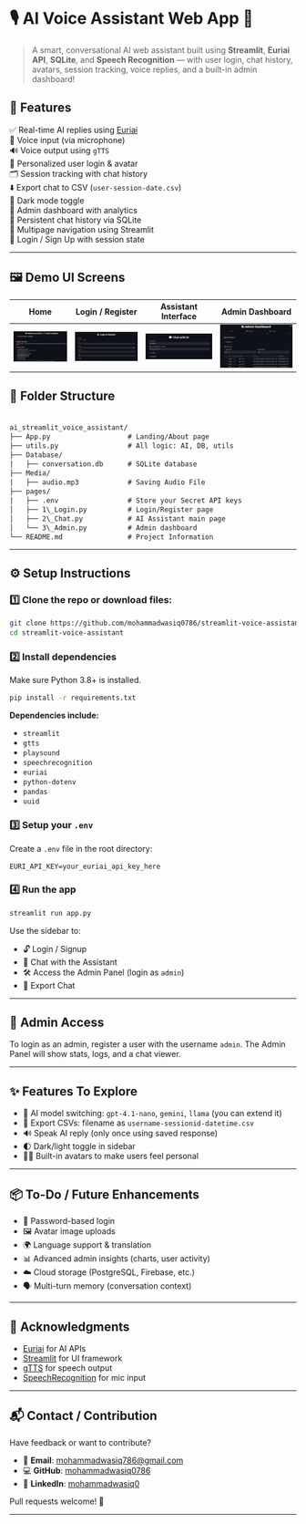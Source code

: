 # 🎙️ AI Voice Assistant Web App 🚀

>A smart, conversational AI web assistant built using **Streamlit**, **Euriai API**, **SQLite**, and **Speech Recognition** — with user login, chat history, avatars, session tracking, voice replies, and a built-in admin dashboard!

## 🚀 Features

✅ Real-time AI replies using [Euriai](https://euron.com)  
🎤 Voice input (via microphone)  
🔊 Voice output using `gTTS`  
🧑 Personalized user login & avatar  
🗂️ Session tracking with chat history  
⬇️ Export chat to CSV (`user-session-date.csv`)  
🌙 Dark mode toggle  
📂 Admin dashboard with analytics  
📜 Persistent chat history via SQLite  
📄 Multipage navigation using Streamlit  
🔐 Login / Sign Up with session state  

---

## 🖼️ Demo UI Screens

| Home | Login / Register | Assistant Interface | Admin Dashboard |
|------|------------------|---------------------|-----------------|
| ![Home](https://github.com/MohammadWasiq0786/AI-Voice-Assistant/blob/main/image/home.png) | ![Login](https://github.com/MohammadWasiq0786/AI-Voice-Assistant/blob/main/image/auth.png) | ![Chat](https://github.com/MohammadWasiq0786/AI-Voice-Assistant/blob/main/image/chat.png) | ![Admin](https://github.com/MohammadWasiq0786/AI-Voice-Assistant/blob/main/image/admin.png) |


## 📁 Folder Structure

````

ai_streamlit_voice_assistant/
├── App.py                   # Landing/About page
├── utils.py                 # All logic: AI, DB, utils
├── Database/
|   ├── conversation.db      # SQLite database
├── Media/
|   ├── audio.mp3            # Saving Audio File
├── pages/
|   ├── .env                 # Store your Secret API keys
│   ├── 1\_Login.py          # Login/Register page
│   ├── 2\_Chat.py           # AI Assistant main page
│   └── 3\_Admin.py          # Admin dashboard
└── README.md                # Project Information

````

---

## ⚙️ Setup Instructions

### 1️⃣ Clone the repo or download files:

```bash
git clone https://github.com/mohammadwasiq0786/streamlit-voice-assistant.git
cd streamlit-voice-assistant
```

### 2️⃣ Install dependencies

Make sure Python 3.8+ is installed.

```bash
pip install -r requirements.txt
```

**Dependencies include:**

* `streamlit`
* `gtts`
* `playsound`
* `speechrecognition`
* `euriai`
* `python-dotenv`
* `pandas`
* `uuid`

### 3️⃣ Setup your `.env`

Create a `.env` file in the root directory:

```
EURI_API_KEY=your_euriai_api_key_here
```

### 4️⃣ Run the app

```bash
streamlit run app.py
```

Use the sidebar to:

* 🔓 Login / Signup
* 🎤 Chat with the Assistant
* 🛠 Access the Admin Panel (login as `admin`)
* 💾 Export Chat
---

## 👑 Admin Access

To login as an admin, register a user with the username `admin`.
The Admin Panel will show stats, logs, and a chat viewer.

---

## ✨ Features To Explore

* 🧠 AI model switching: `gpt-4.1-nano`, `gemini`, `llama` (you can extend it)
* 💾 Export CSVs: filename as `username-sessionid-datetime.csv`
* 🔊 Speak AI reply (only once using saved response)
* 🌓 Dark/light toggle in sidebar
* 🧑‍💻 Built-in avatars to make users feel personal

---

## 📦 To-Do / Future Enhancements

* 🔐 Password-based login
* 🖼️ Avatar image uploads
* 🌍 Language support & translation
* 📊 Advanced admin insights (charts, user activity)
* ☁️ Cloud storage (PostgreSQL, Firebase, etc.)
* 🗣️ Multi-turn memory (conversation context)

---

## 🙌 Acknowledgments

* [Euriai](https://euron.one/euri/api) for AI APIs
* [Streamlit](https://streamlit.io/) for UI framework
* [gTTS](https://pypi.org/project/gTTS/) for speech output
* [SpeechRecognition](https://pypi.org/project/SpeechRecognition/) for mic input

---

## 📬 Contact / Contribution

Have feedback or want to contribute?

* 📧 **Email**: [mohammadwasiq786@gmail.com](mailto:mohammadwasiq786@gmail.com)
* 💻 **GitHub**: [mohammadwasiq0786](https://github.com/mohammadwasiq0786)
* 💼 **LinkedIn**: [mohammadwasiq0](https://www.linkedin.com/in/mohammadwasiq0/)

Pull requests welcome! 🎉

---
